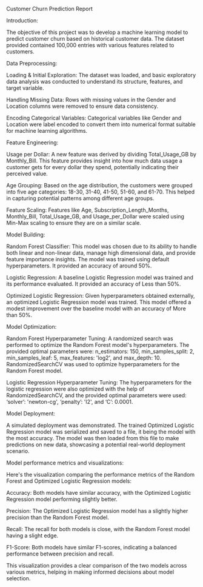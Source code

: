 Customer Churn Prediction Report

Introduction:

The objective of this project was to develop a machine learning model to predict customer churn based on historical customer data. The dataset provided contained 100,000 entries with various features related to customers.

Data Preprocessing:

Loading & Initial Exploration: The dataset was loaded, and basic exploratory data analysis was conducted to understand its structure, features, and target variable.

Handling Missing Data: Rows with missing values in the Gender and Location columns were removed to ensure data consistency.

 Encoding Categorical Variables: Categorical variables like Gender and Location were label encoded to convert them into numerical format suitable for machine learning algorithms.


Feature Engineering:

Usage per Dollar: A new feature was derived by dividing Total_Usage_GB by Monthly_Bill. This feature provides insight into how much data usage a customer gets for every dollar they spend, potentially indicating their perceived value.

 Age Grouping: Based on the age distribution, the customers were grouped into five age categories: 18-30, 31-40, 41-50, 51-60, and 61-70. This helped in capturing potential patterns among different age groups.
 
Feature Scaling: Features like Age, Subscription_Length_Months, Monthly_Bill, Total_Usage_GB, and Usage_per_Dollar were scaled using Min-Max scaling to ensure they are on a similar scale.


Model Building:

Random Forest Classifier: This model was chosen due to its ability to handle both linear and non-linear data, manage high dimensional data, and provide feature importance insights. The model was trained using default hyperparameters. It provided an accuracy of around 50%.

Logistic Regression: A baseline Logistic Regression model was trained and its performance evaluated. It provided an accuracy of Less than 50%.

Optimized Logistic Regression: Given hyperparameters obtained externally, an optimized Logistic Regression model was trained. This model offered a modest improvement over the baseline model with an accuracy of More than 50%.


Model Optimization:

Random Forest Hyperparameter Tuning: A randomized search was performed to optimize the Random Forest model's hyperparameters. The provided optimal parameters were: n_estimators: 150, min_samples_split: 2, min_samples_leaf: 5, max_features: 'log2', and max_depth: 10. RandomizedSearchCV was used to optimize hyperparameters for the Random Forest model.

Logistic Regression Hyperparameter Tuning: The hyperparameters for the logistic regression were also optimized with the help of RandomizedSearchCV, and the provided optimal parameters were used: ‘solver’: 'newton-cg', ‘penalty’: 'l2', and ‘C’: 0.0001.



Model Deployment:

A simulated deployment was demonstrated. The trained Optimized  Logistic Regression model was serialized and saved to a file, it being the model with the most accuracy. The model was then loaded from this file to make predictions on new data, showcasing a potential real-world deployment scenario.



Model performance metrics and visualizations:




Here's the visualization comparing the performance metrics of the Random Forest and Optimized Logistic Regression models:

Accuracy: Both models have similar accuracy, with the Optimized Logistic Regression model performing slightly better.

Precision: The Optimized Logistic Regression model has a slightly higher precision than the Random Forest model.

Recall: The recall for both models is close, with the Random Forest model having a slight edge.

F1-Score: Both models have similar F1-scores, indicating a balanced performance between precision and recall.

This visualization provides a clear comparison of the two models across various metrics, helping in making informed decisions about model selection.

